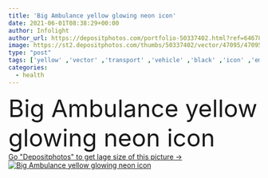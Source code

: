 ```yaml
---
title: 'Big Ambulance yellow glowing neon icon'
date: 2021-06-01T08:38:29+00:00
author: Infolight
author_url: https://depositphotos.com/portfolio-50337402.html?ref=64678756
image: https://st2.depositphotos.com/thumbs/50337402/vector/47095/470956982/api_thumb_450.jpg?forcejpeg=true
type: "post"
tags: ['yellow' ,'vector' ,'transport' ,'vehicle' ,'black' ,'icon' ,'emergency' ,'hospital' ,'glow' ,'automobile' ,'logo' ,'neon' ,'eps' ,'premium' ,'health care' ]
categories: 
  - health
---
```

<div aling="center">
            <font size="60"> Big Ambulance yellow glowing neon icon</font>   
</div>
<div>
    <a href='https://depositphotos.com/470956982/stock-illustration-big-ambulance-yellow-glowing-neon.html?ref=64678756' target=_blank > Go "Depositphotos" to get lage size of this picture ->
        <img href='https://depositphotos.com/470956982/stock-illustration-big-ambulance-yellow-glowing-neon.html?ref=64678756' src='https://st2.depositphotos.com/50337402/47095/v/950/depositphotos_470956982-stock-illustration-big-ambulance-yellow-glowing-neon.jpg?forcejpeg=true' alt='Big Ambulance yellow glowing neon icon' >
    </a>
</div>
